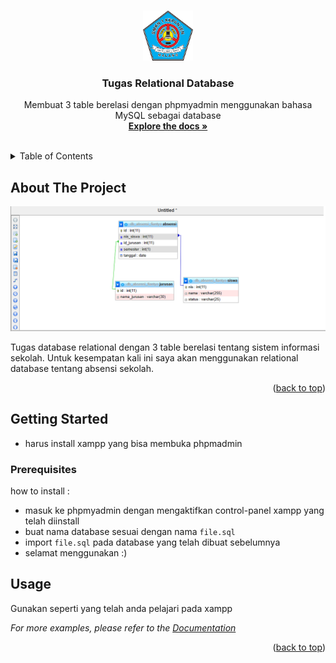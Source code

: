 <!-- Improved compatibility of back to top link: See: https://github.com/othneildrew/Best-README-Template/pull/73 -->

<a name="readme-top"></a>

<!--
*** Thanks for checking out the Best-README-Template. If you have a suggestion
*** that would make this better, please fork the repo and create a pull request
*** or simply open an issue with the tag "enhancement".
*** Don't forget to give the project a star!
*** Thanks again! Now go create something AMAZING! :D
-->

<!-- PROJECT SHIELDS -->
<!--
*** I'm using markdown "reference style" links for readability.
*** Reference links are enclosed in brackets [ ] instead of parentheses ( ).
*** See the bottom of this document for the declaration of the reference variables
*** for contributors-url, forks-url, etc. This is an optional, concise syntax you may use.
*** https://www.markdownguide.org/basic-syntax/#reference-style-links
-->

<!-- [![LinkedIn][linkedin-shield]][https://www.linkedin.com/in/fiantyogp] -->

<!-- PROJECT LOGO -->
<br />
<div align="center">
  <a href="https://github.com/fiantyogalihp/relation-database">
    <img src="images/logo-kanesa.png" alt="Logo" width="80" height="80">
  </a>

<h3 align="center">Tugas Relational Database</h3>

  <p align="center">
    Membuat 3 table berelasi dengan phpmyadmin menggunakan bahasa MySQL sebagai database
    <br />
    <a href="https://github.com/fiantyogalihp/relational-database"><strong>Explore the docs »</strong></a>
    <br />
    <br />
  </p>
</div>

<!-- TABLE OF CONTENTS -->
<details>
  <summary>Table of Contents</summary>
  <ol>
    <li>
      <a href="#about-the-project">About The Project</a>
    </li>
    <li>
      <a href="#getting-started">Getting Started</a>
      <ul>
        <li><a href="#prerequisites">Prerequisites</a></li>
      </ul>
    </li>
    <li><a href="#usage">Usage</a></li>
  </ol>
</details>

<!-- ABOUT THE PROJECT -->

## About The Project

<!-- [![Product Name Screen Shot][product-screenshot]](https://github.com/fiantyogalihp/relationship-database/blob/main/images/erd.png?raw=true) -->

<div align="center">
  <img src="images/erd.png" alt="Logo">
</div>

Tugas database relational dengan 3 table berelasi tentang sistem informasi sekolah. Untuk kesempatan kali ini saya akan menggunakan relational database tentang absensi sekolah.

<p align="right">(<a href="#readme-top">back to top</a>)</p>

<!-- GETTING STARTED -->

## Getting Started

- harus install xampp yang bisa membuka phpmadmin

### Prerequisites

how to install :

- masuk ke phpmyadmin dengan mengaktifkan control-panel xampp yang telah diinstall
- buat nama database sesuai dengan nama `file.sql`
- import `file.sql` pada database yang telah dibuat sebelumnya
- selamat menggunakan :)

<!-- USAGE EXAMPLES -->

## Usage

Gunakan seperti yang telah anda pelajari pada xampp

_For more examples, please refer to the [Documentation](https://www.apachefriends.org/download.html)_

<p align="right">(<a href="#readme-top">back to top</a>)</p>
